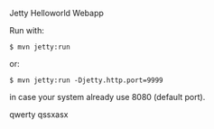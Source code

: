 Jetty Helloworld Webapp

Run with:

    $ mvn jetty:run

or:

    $ mvn jetty:run -Djetty.http.port=9999
    
in case your system already use 8080 (default port).

qwerty
qssxasx
